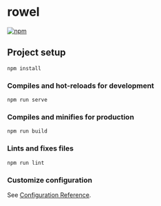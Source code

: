 # rowel

[![npm](https://img.shields.io/npm/v/rowel.svg?style=flat-square)](https://www.npmjs.com/package/rowel)

## Project setup
```
npm install
```

### Compiles and hot-reloads for development
```
npm run serve
```

### Compiles and minifies for production
```
npm run build
```

### Lints and fixes files
```
npm run lint
```

### Customize configuration
See [Configuration Reference](https://cli.vuejs.org/config/).
